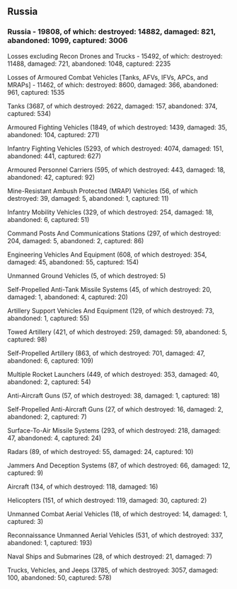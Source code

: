 
 
 ## Russia
 
 ### Russia - 19808, of which: destroyed: 14882, damaged: 821, abandoned: 1099, captured: 3006

 Losses excluding Recon Drones and Trucks - 15492, of which: destroyed: 11488, damaged: 721, abandoned: 1048, captured: 2235

 Losses of Armoured Combat Vehicles [Tanks, AFVs, IFVs, APCs, and MRAPs] - 11462, of which: destroyed: 8600, damaged: 366, abandoned: 961, captured: 1535

 

 

 Tanks (3687, of which destroyed: 2622, damaged: 157, abandoned: 374, captured: 534)

 Armoured Fighting Vehicles (1849, of which destroyed: 1439, damaged: 35, abandoned: 104, captured: 271)

 Infantry Fighting Vehicles (5293, of which destroyed: 4074, damaged: 151, abandoned: 441, captured: 627)

 Armoured Personnel Carriers (595, of which destroyed: 443, damaged: 18, abandoned: 42, captured: 92)

 Mine-Resistant Ambush Protected (MRAP) Vehicles (56, of which destroyed: 39, damaged: 5, abandoned: 1, captured: 11)

 Infantry Mobility Vehicles (329, of which destroyed: 254, damaged: 18, abandoned: 6, captured: 51)

 Command Posts And Communications Stations (297, of which destroyed: 204, damaged: 5, abandoned: 2, captured: 86)

 Engineering Vehicles And Equipment (608, of which destroyed: 354, damaged: 45, abandoned: 55, captured: 154)

 Unmanned Ground Vehicles (5, of which destroyed: 5)

 Self-Propelled Anti-Tank Missile Systems (45, of which destroyed: 20, damaged: 1, abandoned: 4, captured: 20)

 Artillery Support Vehicles And Equipment (129, of which destroyed: 73, abandoned: 1, captured: 55)

 Towed Artillery (421, of which destroyed: 259, damaged: 59, abandoned: 5, captured: 98)

 Self-Propelled Artillery (863, of which destroyed: 701, damaged: 47, abandoned: 6, captured: 109)

 Multiple Rocket Launchers (449, of which destroyed: 353, damaged: 40, abandoned: 2, captured: 54)

 Anti-Aircraft Guns (57, of which destroyed: 38, damaged: 1, captured: 18)

 Self-Propelled Anti-Aircraft Guns (27, of which destroyed: 16, damaged: 2, abandoned: 2, captured: 7)

 Surface-To-Air Missile Systems (293, of which destroyed: 218, damaged: 47, abandoned: 4, captured: 24)

 Radars (89, of which destroyed: 55, damaged: 24, captured: 10)

 Jammers And Deception Systems (87, of which destroyed: 66, damaged: 12, captured: 9)

 Aircraft (134, of which destroyed: 118, damaged: 16)

 Helicopters (151, of which destroyed: 119, damaged: 30, captured: 2)

 Unmanned Combat Aerial Vehicles (18, of which destroyed: 14, damaged: 1, captured: 3)

 Reconnaissance Unmanned Aerial Vehicles (531, of which destroyed: 337, abandoned: 1, captured: 193)

 Naval Ships and Submarines (28, of which destroyed: 21, damaged: 7)

 Trucks, Vehicles, and Jeeps (3785, of which destroyed: 3057, damaged: 100, abandoned: 50, captured: 578)

